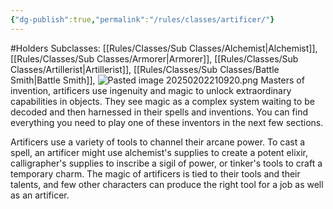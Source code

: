 ```yaml
---
{"dg-publish":true,"permalink":"/rules/classes/artificer/"}
---
```


#Holders
Subclasses: [[Rules/Classes/Sub Classes/Alchemist\|Alchemist]], [[Rules/Classes/Sub Classes/Armorer\|Armorer]], [[Rules/Classes/Sub Classes/Artillerist\|Artillerist]], [[Rules/Classes/Sub Classes/Battle Smith\|Battle Smith]],
![Pasted image 20250202210920.png](/img/user/Images/Pasted%20image%2020250202210920.png)
Masters of invention, artificers use ingenuity and magic to unlock extraordinary capabilities in objects. They see magic as a complex system waiting to be decoded and then harnessed in their spells and inventions. You can find everything you need to play one of these inventors in the next few sections.

Artificers use a variety of tools to channel their arcane power. To cast a spell, an artificer might use alchemist's supplies to create a potent elixir, calligrapher's supplies to inscribe a sigil of power, or tinker's tools to craft a temporary charm. The magic of artificers is tied to their tools and their talents, and few other characters can produce the right tool for a job as well as an artificer.